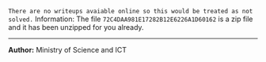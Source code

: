 `There are no writeups avaiable online so this would be treated as not solved.`
Information:
The file `72C4DAA981E17282B12E6226A1D60162` is a zip file and it has been unzipped for you already.

---
**Author:** Ministry of Science and ICT